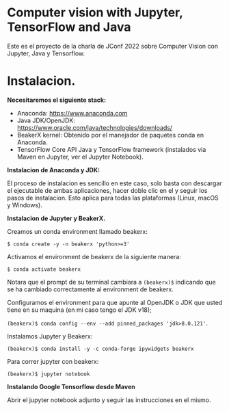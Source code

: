 # Computer vision with Jupyter, TensorFlow and Java
Este es el proyecto de la charla de JConf 2022 sobre Computer Vision con Jupyter, Java y Tensorflow.


# Instalacion.

**Necesitaremos el siguiente stack:**

- Anaconda: https://www.anaconda.com
- Java JDK/OpenJDK: https://www.oracle.com/java/technologies/downloads/
- BeakerX kernel: Obtenido por el manejador de paquetes conda en Anaconda.
- TensorFlow Core API Java y TensorFlow framework (instalados via Maven en Jupyter, ver el Jupyter Notebook).

**Instalacion de Anaconda y JDK:**

El proceso de instalacion es sencillo en este caso, solo basta con descargar el ejecutable de ambas aplicaciones, hacer doble clic en el y seguir los pasos de instalacion. Esto aplica para todas las plataformas (Linux, macOS y Windows).

**Instalacion de Jupyter y BeakerX.**

Creamos un conda environment llamado beakerx:

`$ conda create -y -n beakerx 'python>=3'`

Activamos el environment de beakerx de la siguiente manera:

`$ conda activate beakerx`

Notara que el prompt de su terminal cambiara a `(beakerx)$` indicando que se ha cambiado correctamente al environment de beakerx.

Configuramos el environment para que apunte al OpenJDK o JDK que usted tiene en su maquina (en mi caso tengo el JDK v18);

`(beakerx)$ conda config --env --add pinned_packages 'jdk>8.0.121'`.

Instalamos Jupyter y Beakerx:

`(beakerx)$ conda install -y -c conda-forge ipywidgets beakerx`

Para correr jupyter con beakerx:

`(beakerx)$ jupyter notebook`

**Instalando Google Tensorflow desde Maven**

Abrir el jupyter notebook adjunto y seguir las instrucciones en el mismo.

